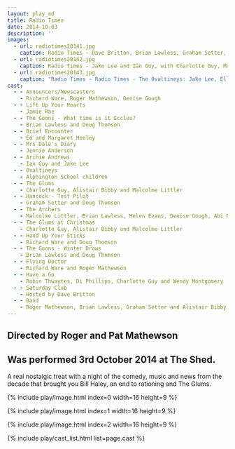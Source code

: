 ```yaml
---
layout: play_md
title: Radio Times
date: 2014-10-03
description: ''
images:
  - url: radiotimes20141.jpg
    caption: Radio Times - Dave Britton, Brian Lawless, Graham Setter, Alistair Bibby and Roger Mathewson
  - url: radiotimes20142.jpg
    caption: Radio Times - Jake Lee and Ian Guy, with Charlotte Guy, Malcolme Littler, Doug Thomson, Richard Ware, Phoebe Guy and Roger Mathewson
  - url: radiotimes20143.jpg
    caption: "Radio Times - Radio Times - The Ovaltineys: Jake Lee, Ella James, Bronwen Stuart, Abi Norton, Ellie Carver and Leo Harding"
cast:
  - - Announcers/Newscasters
    - Richard Ware, Roger Mathewson, Denise Gough
  - - Lift Up Your Hearts
    - Jamie Rae
  - - The Goons - What time is it Eccles?
    - Brian Lawless and Doug Thomson
  - - Brief Encounter
    - Ed and Margaret Heeley
  - - Mrs Dale's Diary
    - Jennie Anderson
  - - Archie Andrews
    - Ian Guy and Jake Lee
  - - Ovaltineys
    - Alphington School children
  - - The Glums
    - Charlotte Guy, Alistair Bibby and Malcolme Littler
  - - Hancock - Test Pilot
    - Graham Setter and Doug Thomson
  - - The Archers
    - Malcolme Littler, Brian Lawless, Helen Evans, Denise Gough, Abi Norton, Tara Studholme Lyons, Doug Thomson, Kieran Ferris and Ian Guy
  - - The Glums at Christmas
    - Charlotte Guy, Alistair Bibby and Malcolme Littler
  - - Hand Up Your Sticks
    - Richard Ware and Doug Thomson
  - - The Goons - Winter Draws
    - Brian Lawless and Doug Thomson
  - - Flying Doctor
    - Richard Ware and Roger Mathewson
  - - Have a Go
    - Robin Thwaytes, Di Phillips, Charlotte Guy and Wendy Montgomery
  - - Saturday Club
    - Hosted by Dave Britton
  - - Band
    - Roger Mathewson, Brian Lawless, Graham Setter and Alistair Bibby
---
```


## Directed by Roger and Pat Mathewson

## Was performed 3rd October 2014 at The Shed.

A real nostalgic treat with a night of the comedy, music and news from the decade that brought you Bill Haley, an end to rationing and The Glums.

{% include play/image.html index=0 width=16 height=9 %}

{% include play/image.html index=1 width=16 height=9 %}

{% include play/image.html index=2 width=16 height=9 %}

{% include play/cast_list.html list=page.cast %}
